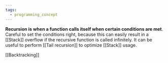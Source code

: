 ```yaml
---
tags:
  - programming_concept
---
```

**Recursion is when a function calls itself when certain conditions are met**.
Careful to set the conditions right, because this can easily result in a [[Stack]] overflow if the recursive function is called infinitely.
It can be useful to perform [[Tail recursion]] to optimize [[Stack]] usage.

[[Backtracking]]